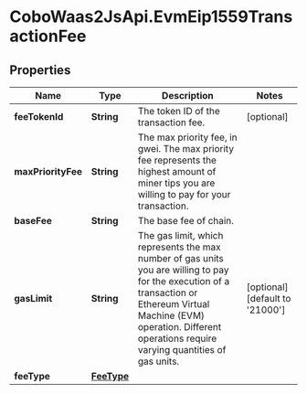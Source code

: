 # CoboWaas2JsApi.EvmEip1559TransactionFee

## Properties

Name | Type | Description | Notes
------------ | ------------- | ------------- | -------------
**feeTokenId** | **String** | The token ID of the transaction fee. | [optional] 
**maxPriorityFee** | **String** | The max priority fee, in gwei. The max priority fee represents the highest amount of miner tips you are willing to pay for your transaction. | 
**baseFee** | **String** | The base fee of chain. | 
**gasLimit** | **String** | The gas limit, which represents the max number of gas units you are willing to pay for the execution of a transaction or Ethereum Virtual Machine (EVM) operation. Different operations require varying quantities of gas units. | [optional] [default to &#39;21000&#39;]
**feeType** | [**FeeType**](FeeType.md) |  | 


